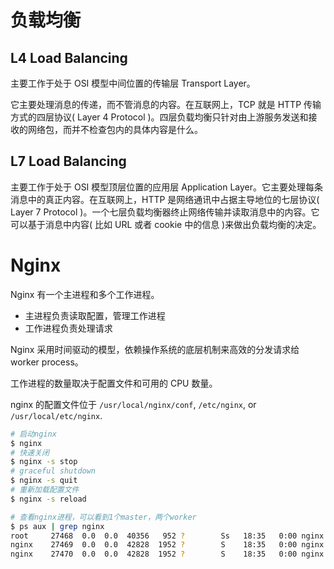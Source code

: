 # 负载均衡

## L4 Load Balancing

主要工作于处于 OSI 模型中间位置的传输层 Transport Layer。

它主要处理消息的传递，而不管消息的内容。在互联网上，TCP 就是 HTTP 传输方式的四层协议( Layer 4 Protocol )。四层负载均衡只针对由上游服务发送和接收的网络包，而并不检查包内的具体内容是什么。

## L7 Load Balancing

主要工作于处于 OSI 模型顶层位置的应用层 Application Layer。它主要处理每条消息中的真正内容。在互联网上，HTTP 是网络通讯中占据主导地位的七层协议( Layer 7 Protocol )。一个七层负载均衡器终止网络传输并读取消息中的内容。它可以基于消息中内容( 比如 URL 或者 cookie 中的信息 )来做出负载均衡的决定。

# Nginx

Nginx 有一个主进程和多个工作进程。

- 主进程负责读取配置，管理工作进程
- 工作进程负责处理请求

Nginx 采用时间驱动的模型，依赖操作系统的底层机制来高效的分发请求给 worker process。

工作进程的数量取决于配置文件和可用的 CPU 数量。

nginx 的配置文件位于 `/usr/local/nginx/conf`, `/etc/nginx`, or `/usr/local/etc/nginx`.

```sh
# 启动nginx
$ nginx
# 快速关闭
$ nginx -s stop
# graceful shutdown
$ nginx -s quit
# 重新加载配置文件
$ nginx -s reload

# 查看nginx进程，可以看到1个master，两个worker
$ ps aux | grep nginx
root     27468  0.0  0.0  40356   952 ?        Ss   18:35   0:00 nginx: master process nginx
nginx    27469  0.0  0.0  42828  1952 ?        S    18:35   0:00 nginx: worker process
nginx    27470  0.0  0.0  42828  1952 ?        S    18:35   0:00 nginx: worker process
```
